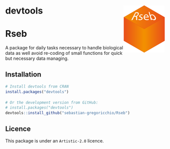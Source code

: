 # devtools <img src="Rseb_logo.svg" align="right" height = 150/>

# Rseb
A package for daily tasks necessary to handle biological data as well avoid re-coding of small functions for quick but necessary data managing.

## Installation
```r
# Install devtools from CRAN
install.packages("devtools")

# Or the development version from GitHub:
# install.packages("devtools")
devtools::install_github("sebastian-gregoricchio/Rseb")
```

## Licence
This package is under an `Artistic-2.0` licence.
